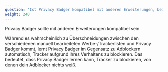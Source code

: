 ```yaml
---
question: 'Ist Privacy Badger kompatibel mit anderen Erweiterungen, beispielsweise Ad-Blockern?'
weight: 240
---
```


Privacy Badger sollte mit anderen Erweiterungen kompatibel sein

Während es wahrscheinlich zu Überschneidungen zwischen den verschiedenen manuell bearbeiteten Werbe-/Trackerlisten und Privacy Badger kommt, lernt Privacy Badger im Gegensatz zu Adblockern automatisch, Tracker aufgrund ihres Verhaltens zu blockieren. Das bedeutet, dass Privacy Badger lernen kann, Tracker zu blockieren, von denen dein Adblocker nichts weiß.
